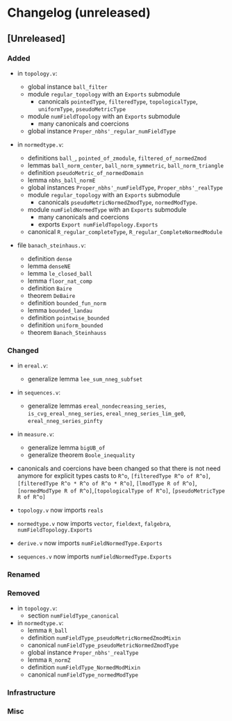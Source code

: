 # Changelog (unreleased)

## [Unreleased]

### Added
  
- in `topology.v`:
  + global instance `ball_filter`
  + module `regular_topology` with an `Exports` submodule
    * canonicals `pointedType`, `filteredType`, `topologicalType`,
      `uniformType`, `pseudoMetricType`
  + module `numFieldTopology` with an `Exports` submodule
    * many canonicals and coercions
  + global instance `Proper_nbhs'_regular_numFieldType`
- in `normedtype.v`:
  + definitions `ball_`, `pointed_of_zmodule`, `filtered_of_normedZmod`
  + lemmas `ball_norm_center`, `ball_norm_symmetric`, `ball_norm_triangle`
  + definition `pseudoMetric_of_normedDomain`
  + lemma `nbhs_ball_normE`
  + global instances `Proper_nbhs'_numFieldType`, `Proper_nbhs'_realType`
  + module `regular_topology` with an `Exports` submodule
    * canonicals `pseudoMetricNormedZmodType`, `normedModType`.
  + module `numFieldNormedType` with an `Exports` submodule
    * many canonicals and coercions
    * exports `Export numFieldTopology.Exports`
  + canonical `R_regular_completeType`, `R_regular_CompleteNormedModule`

- file `banach_steinhaus.v`:
  + definition `dense`
  + lemma `denseNE`
  + lemma `le_closed_ball`
  + lemma `floor_nat_comp`
  + definition `Baire`
  + theorem `DeBaire`
  + definition `bounded_fun_norm`
  + lemma `bounded_landau`
  + definition `pointwise_bounded`
  + definition `uniform_bounded`
  + theorem `Banach_Steinhauss`

### Changed

- in `ereal.v`:
  + generalize lemma `lee_sum_nneg_subfset`
- in `sequences.v`:
  + generalize lemmas `ereal_nondecreasing_series`, `is_cvg_ereal_nneg_series`,
    `ereal_nneg_series_lim_ge0`, `ereal_nneg_series_pinfty`
- in `measure.v`:
  + generalize lemma `bigUB_of`
  + generalize theorem `Boole_inequality`

- canonicals and coercions have been changed so that there is not need
  anymore for explicit types casts to `R^o`, `[filteredType R^o of R^o]`,
  `[filteredType R^o * R^o of R^o * R^o]`, `[lmodType R of R^o]`,
  `[normedModType R of R^o]`,`[topologicalType of R^o]`, `[pseudoMetricType R of R^o]`

- `topology.v` now imports `reals`
- `normedtype.v` now imports `vector`, `fieldext`, `falgebra`,
  `numFieldTopology.Exports`
- `derive.v` now imports `numFieldNormedType.Exports`
- `sequences.v` now imports `numFieldNormedType.Exports`

### Renamed

### Removed

- in `topology.v`:
  + section `numFieldType_canonical`
- in `normedtype.v`:
  + lemma `R_ball`
  + definition `numFieldType_pseudoMetricNormedZmodMixin`
  + canonical `numFieldType_pseudoMetricNormedZmodType`
  + global instance `Proper_nbhs'_realType`
  + lemma `R_normZ`
  + definition `numFieldType_NormedModMixin`
  + canonical `numFieldType_normedModType`

### Infrastructure

### Misc
